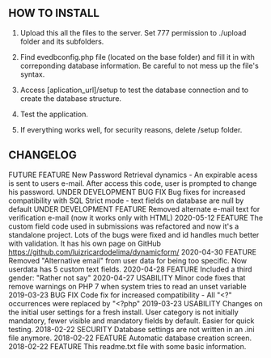 HOW TO INSTALL
--------------
1. Upload this all the files to the server. Set 777 
   permission to ./upload folder and its subfolders.

2. Find evedbconfig.php file (located on the base folder)
   and fill it in with correponding database information.
   Be careful to not mess up the file's syntax.

3. Access [aplication_url]/setup to test the database
   connection and to create the database structure.

4. Test the application.

5. If everything works well, for security reasons,
   delete /setup folder.

CHANGELOG
---------

FUTURE FEATURE             New Password Retrieval dynamics - An expirable acess is sent to users e-mail. After access this code, user is prompted to change his password.
UNDER DEVELOPMENT BUG FIX	Bug fixes for increased compatibility with SQL Strict mode - text fields on database are null by default
UNDER DEVELOPMENT FEATURE	Removed alternate e-mail text for verification e-mail (now it works only with HTML)
2020-05-12 FEATURE   The custom field code used in submissions was refactored and now it's a standalone project. Lots of the bugs were fixed and id handles much better with validation. It has his own page on GitHub https://github.com/luizricardodelima/dynamicform/
2020-04-30 FEATURE   Removed "Alternative email" from user data for being too specific. Now userdata has 5 custom text fields.
2020-04-28 FEATURE	Included a third gender: "Rather not say"
2020-04-27 USABILITY Minor code fixes that remove warnings on PHP 7 when system tries to read an unset variable
2019-03-23 BUG FIX	Code fix for increased compatibility - All "<?" occurrences were replaced by "<?php"
2019-03-23 USABILITY	Changes on the initial user settings for a fresh install. User category is not initially mandatory, fewer visible and mandatory fields by default. Easier for quick testing.
2018-02-22 SECURITY  Database settings are not written in an .ini file anymore.
2018-02-22 FEATURE 	Automatic database creation screen.
2018-02-22 FEATURE 	This readme.txt file with some basic information.